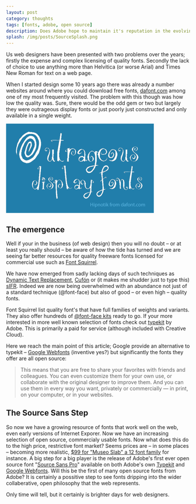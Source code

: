 ```yaml
---
layout: post
category: thoughts
tags: [fonts, adobe, open source]
description: Does Adobe hope to maintain it's reputation in the evolving world of typography by releasing it's first ever open source font?
splash: /img/posts/SourceSplash.png
---
```


Us web designers have been presented with two problems over the years; firstly the expense and complex licensing of quality fonts. Secondly the lack of choice to use anything more than Helvitica (or worse Arial) and Times New Roman for text on a web page.

When I started design some 10 years ago there was already a number websites around where you could download free fonts, [dafont.com](http://dafont.com) among one of my most frequently visited. The problem with this though was how low the quality was. Sure, there would be the odd gem or two but largely they were outrageous display fonts or just poorly just constructed and only available in a single weight.

<img src="/img/posts/outrageousFonts.png" alt="Outrageous Display Fonts">

## The emergence

Well if your in the business (of web design) then you will no doubt – or at least you really should – be aware of how the tide has turned and we are seeing far better resources for quality freeware fonts licensed for commercial use such as [Font Squirrel](http://www.fontsquirrel.com).

We have now emerged from sadly lacking days of such techniques as [Dynamic Text Replacement](http://www.alistapart.com/articles/dynatext/), [Cufón](http://cufon.shoqolate.com/generate/) or (it makes me shudder just to type this) [sIFR](http://www.mikeindustries.com/blog/sifr). Indeed we are now being overwhelmed with an abundance not just of a standard technique (@font-face) but also of good – or even high – quality fonts.

Font Squirrel list quality font's that have full families of weights and variants. They also offer hundreds of [@font-face kits](http://www.fontsquirrel.com/fontface) ready to go. If your more interested in more well known selection of fonts check out [typekit](http://typekit.com) by Adobe. This is primarily a paid for service (although included with Creative Cloud).

Here we reach the main point of this article; Google provide an alternative to typekit – [Google Webfonts](http://www.google.com/webfonts/) (inventive yes?) but significantly the fonts they offer are all open source:

> This means that you are free to share your favorites with friends and colleagues. You can even customize them for your own use, or collaborate with the original designer to improve them. And you can use them in every way you want, privately or commercially — in print, on your computer, or in your websites.

## The Source Sans Step

So now we have a growing resource of fonts that work well on the web, even early versions of Internet Exporer. Now we have an increasing selection of open source, commercialy usable fonts. Now what does this do to the high price, restrictive font market? Seems prices are – in some places – becoming more realistic, [$99 for "Museo Slab" a 12 font family](http://www.myfonts.com/fonts/exljbris/museo-slab/) for instance. A big step for a big player is the release of Adobe's first ever open source font "[Source Sans Pro](http://blogs.adobe.com/typblography/2012/08/source-sans-pro.html)" available on both Adobe's own [Typekit](https://typekit.com/fonts/source-sans-pro) and [Google Webfonts](http://www.google.com/webfonts/specimen/Source+Sans+Pro). Will this be the first of many open source fonts from Adobe? It is certainly a possitive step to see fonts dripping into the wider collaberative, open philosophy that the web represents. 

Only time will tell, but it certainly is brighter days for web designers.